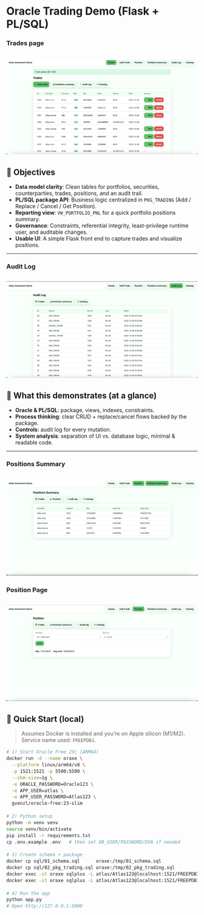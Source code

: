 # Oracle Trading Demo (Flask + PL/SQL)

### Trades page
![Trades page](images/trade_page.png "Trades table")
---

## 🎯 Objectives

- **Data model clarity**: Clean tables for portfolios, securities, counterparties, trades, positions, and an audit trail.
- **PL/SQL package API**: Business logic centralized in `PKG_TRADING` (Add / Replace / Cancel / Get Position).
- **Reporting view**: `VW_PORTFOLIO_PNL` for a quick portfolio positions summary.
- **Governance**: Constraints, referential integrity, least-privilege runtime user, and auditable changes.
- **Usable UI**: A simple Flask front end to capture trades and visualize positions.

---
### Audit Log
![Audit Log](images/Audit_log.png "Audit Log")
---

## 🧩 What this demonstrates (at a glance)

- **Oracle & PL/SQL**: package, views, indexes, constraints.
- **Process thinking**: clear CRUD + replace/cancel flows backed by the package.
- **Controls**: audit log for every mutation.
- **System analysis**: separation of UI vs. database logic, minimal & readable code.

---
### Positions Summary
![Positions Summary](images/positions_summary.png "Positions Summary")
---
### Position Page
![Position Page](images/position_page.png "Position Page")
---

## 🚀 Quick Start (local)

> Assumes Docker is installed and you’re on Apple silicon (M1/M2).  
> Service name used: `FREEPDB1`.

```bash
# 1) Start Oracle Free 23c (ARM64)
docker run -d --name oraxe \
  --platform linux/arm64/v8 \
  -p 1521:1521 -p 5500:5500 \
  --shm-size=1g \
  -e ORACLE_PASSWORD=Oracle123 \
  -e APP_USER=atlas \
  -e APP_USER_PASSWORD=Atlas123 \
  gvenzl/oracle-free:23-slim

# 2) Python setup
python -m venv venv
source venv/bin/activate
pip install -r requirements.txt
cp .env.example .env   # then set DB_USER/PASSWORD/DSN if needed

# 3) Create schema + package
docker cp sql/01_schema.sql      oraxe:/tmp/01_schema.sql
docker cp sql/02_pkg_trading.sql oraxe:/tmp/02_pkg_trading.sql
docker exec -it oraxe sqlplus -L atlas/Atlas123@localhost:1521/FREEPDB1 @/tmp/01_schema.sql
docker exec -it oraxe sqlplus -L atlas/Atlas123@localhost:1521/FREEPDB1 @/tmp/02_pkg_trading.sql

# 4) Run the app
python app.py
# Open http://127.0.0.1:5000
